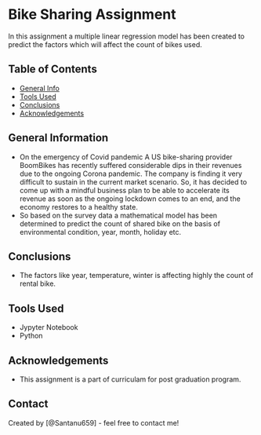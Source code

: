 # Bike Sharing Assignment
In this assignment a multiple linear regression model has been created to predict the factors which will affect the count of bikes used.


## Table of Contents
* [General Info](#general-information)
* [Tools Used](#tools-used)
* [Conclusions](#conclusions)
* [Acknowledgements](#acknowledgements)

<!-- You can include any other section that is pertinent to your problem -->

## General Information
- On the emergency of Covid pandemic A US bike-sharing provider BoomBikes has recently suffered considerable dips in their revenues due to the ongoing Corona pandemic. The company is finding it very difficult to sustain in the current market scenario. So, it has decided to come up with a mindful business plan to be able to accelerate its revenue as soon as the ongoing lockdown comes to an end, and the economy restores to a healthy state.
- So based on the survey data a mathematical model has been determined to predict the count of shared bike on the basis of environmental condition, year, month, holiday etc. 
<!-- You don't have to answer all the questions - just the ones relevant to your project. -->

## Conclusions
- The factors like year, temperature, winter is affecting highly the count of rental bike.

<!-- You don't have to answer all the questions - just the ones relevant to your project. -->


## Tools Used
- Jypyter Notebook
- Python

<!-- As the libraries versions keep on changing, it is recommended to mention the version of library used in this project -->

## Acknowledgements
- This assignment is a part of curriculam for post graduation program.



## Contact
Created by [@Santanu659] - feel free to contact me!


<!-- Optional -->
<!-- ## License -->
<!-- This project is open source and available under the [... License](). -->

<!-- You don't have to include all sections - just the one's relevant to your project -->
